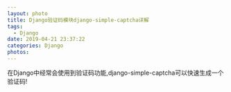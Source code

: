 ```yaml
---
layout: photo
title: Django验证码模块django-simple-captcha详解
tags:
  - Django
date: 2019-04-21 23:37:22
categories: Django
photos:
---
```

在Django中经常会使用到验证码功能,django-simple-captcha可以快速生成一个验证码!
<!--more-->

